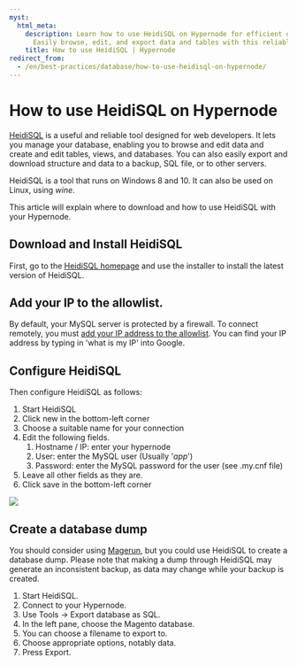 ```yaml
---
myst:
  html_meta:
    description: Learn how to use HeidiSQL on Hypernode for efficient database management.
      Easily browse, edit, and export data and tables with this reliable tool.
    title: How to use HeidiSQL | Hypernode
redirect_from:
  - /en/best-practices/database/how-to-use-heidisql-on-hypernode/
---
```


<!-- source: https://support.hypernode.com/en/best-practices/database/how-to-use-heidisql-on-hypernode/ -->

# How to use HeidiSQL on Hypernode

[HeidiSQL](http://www.heidisql.com/) is a useful and reliable tool designed for web developers. It lets you manage your database, enabling you to browse and edit data and create and edit tables, views, and databases. You can also easily export and download structure and data to a backup, SQL file, or to other servers.

HeidiSQL is a tool that runs on Windows 8 and 10. It can also be used on Linux, using *wine*.

This article will explain where to download and how to use HeidiSQL with your Hypernode.

## Download and Install HeidiSQL

First, go to the [HeidiSQL homepage](http://www.heidisql.com/download.php) and use the installer to install the latest version of HeidiSQL.

## Add your IP to the allowlist.

By default, your MySQL server is protected by a firewall. To connect remotely, you must [add your IP address to the allowlist](../../hypernode-platform/mysql/how-to-use-mysql-on-hypernode.md). You can find your IP address by typing in 'what is my IP' into Google.

## Configure HeidiSQL

Then configure HeidiSQL as follows:

1. Start HeidiSQL
2. Click new in the bottom-left corner
3. Choose a suitable name for your connection
4. Edit the following fields.
   1. Hostname / IP: enter your hypernode
   1. User: enter the MySQL user (Usually '*app*')
   1. Password: enter the MySQL password for the user (see .my.cnf file)
1. Leave all other fields as they are.
1. Click save in the bottom-left corner

![](_res/nWXl2iE-72uA2piKTf0qsazhobAWv8pMqA.png)

## Create a database dump

You should consider using [Magerun](../../hypernode-platform/mysql/how-to-use-mysql-on-hypernode.md#using-magerun), but you could use HeidiSQL to create a database dump. Please note that making a dump through HeidiSQL may generate an inconsistent backup, as data may change while your backup is created.

1. Start HeidiSQL.
1. Connect to your Hypernode.
1. Use Tools -> Export database as SQL.
1. In the left pane, choose the Magento database.
1. You can choose a filename to export to.
1. Choose appropriate options, notably data.
1. Press Export.
